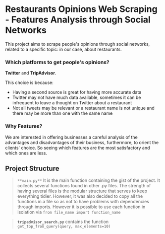 # Restaurants Opinions Web Scraping - Features Analysis through Social Networks

This project aims to scrape people's opinions through social networks, related to a specific topic: in our case, about restaurants.

### Which platforms to get people's opinions?

**Twitter** and **TripAdvisor**. 

This choice is because:
- Having a second source is great for having more accurate data
- Twitter may not have much data available, sometimes it can be infrequent to leave a thought on Twitter about a restaurant
- Not all tweets may be relevant or a restaurant name is not unique and there may be more than one with the same name

### Why Features?

We are interested in offering businesses a careful analysis of the advantages and disadvantages of their business, furthermore, to orient the clients' choice.
So seeing which features are the most satisfactory and which ones are less.

## Project Structure

> `**main.py**` It is the main function containing the gist of the project. It collects several functions found in other .py files. 
> The strength of having several files is the modular structure that serves to keep everything tidier. However, it was also decided to copy all the functions in a file so as not to have problems with dependencies through imports. 
> However it is possible to use each function in isolation via 
> `from file_name import function_name`

> **`tripadvisor_search.py`** contains the function `get_top_from_query(query, max_elements=10)`


